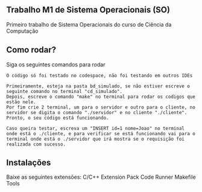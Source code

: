 ## Trabalho M1 de Sistema Operacionais (SO)

Primeiro trabalho de Sistema Operacionais do curso de Ciência da Computação

## Como rodar?

Siga os seguintes comandos para rodar

```
O código só foi testado no codespace, não foi testando em outros IDEs

Primeiramente, esteja na pasta bd_simulado, se não estiver escreve o seguinte comando no terminal "cd_simulado".
Depois, escreve o comando "make" no terminal para rodar os codigos que estão nele.
Por fim crie 2 terminal, um para o servidor e outro para o cliente, no servidor se digita o comando "./servidor" e no cliente "./cliente".
Pronto, o seu código está funcionando.

Caso queira testar, escreva um "INSERT id=1 nome=Joao" no terminal onde está o ./cliente, e para verificar se está funcionando vai para o terminal onde está o ./servidor que irá mostra se o requisição foi realizada com sucesso.
```

## Instalações 

Baixe as seguintes extensões:
C/C++ Extension Pack
Code Runner
Makefile Tools

